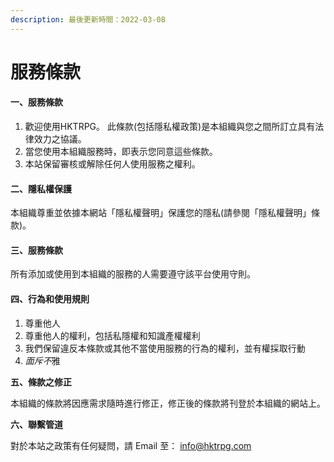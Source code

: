 ```yaml
---
description: 最後更新時間：2022-03-08
---
```


# 服務條款

#### 一、服務條款 <a href="#undefined" id="undefined"></a>

1. 歡迎使用HKTRPG。 此條款(包括隱私權政策)是本組織與您之間所訂立具有法律效力之協議。
2. 當您使用本組織服務時，即表示您同意這些條款。
3. 本站保留審核或解除任何人使用服務之權利。

#### 二、隱私權保護 <a href="#undefined" id="undefined"></a>

本組織尊重並依據本網站「隱私權聲明」保護您的隱私(請參閱「隱私權聲明」條款)。

#### 三、服務條款 <a href="#discord" id="discord"></a>

所有添加或使用到本組織的服務的人需要遵守該平台使用守則。

#### 四、行為和使用規則 <a href="#undefined" id="undefined"></a>

1. 尊重他人
2. 尊重他人的權利，包括私隱權和知識產權權利
3. 我們保留違反本條款或其他不當使用服務的行為的權利，並有權採取行動
4. _面斥&#x4E0D;_&#x96C5;

**五、條款之修正**

本組織的條款將因應需求隨時進行修正，修正後的條款將刊登於本組織的網站上。

**六、聯繫管道**&#x20;

對於本站之政策有任何疑問，請 Email 至： info@hktrpg.com

